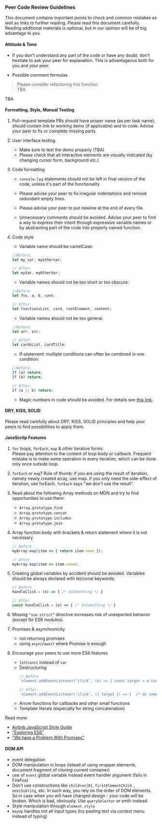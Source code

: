 ### Peer Code Review Guidelines

This document contains important points to check and common mistakes as well as links to further reading. Please read this document carefully. Reading additional materials is optional, but in our opinion will be of big advantage to you.

#### Attitude & Tone
- If you don’t understand any part of the code or have any doubt, don’t hesitate to ask your peer for explanation. This is advantageous both for you and your peer.

- Possible comment formulas
> Please consider refactoring this function  
> TBA

TBA

#### Formatting, Style, Manual Testing

1. Pull-request template
PRs should have proper name (as per task name), should contain link to working demo (if applicable) and to code. Advise your peer to fix or complete missing parts.

1. User interface testing
    - Make sure to test the demo properly (TBA)
    - Please check that all interactive elements are visually indicated (by changing cursor form, background etc.) 

1. Code formatting
    - `console.log` statements should not be left in final version of the code, unless it's part of the functionality

    - Please advise your peer to fix irregular indentations and remove redundant empty lines.

    - Please advise your peer to put newline at the end of every file.

    - Unnecessary comments should be avoided. Advise your peer to find a way to express their intent through expressive variable names or by abstracting part of the code into properly named function.

1. Code style

    - Variable name should be camelCase:  
    ```javascript
    //Before:  
    let my_var, myothervar;

    // After:
    let myVar, myOtherVar;
    ```
    - Variable names should not be too short or too  obscure:
    ```javascript
    //Before: 
    let fns, a, b, cont;

    // After:
    let functionsList, card, rootElement, content;
    ```

    - Variable names should not be too general.
    ```javascript
    //Before: 
    let arr, str;

    // After:
    let cardsList, cardTitle;
    ```

    - If-statement: multiple conditions can often be combined in one condition:
    ```javascript
    //Before: 
    If (a) return;
    If (b) return;

    // After:
    If (a || b) return;
    ```

    - Magic numbers in code should be avoided. For details see [this link](https://stackoverflow.com/questions/47882/what-is-a-magic-number-and-why-is-it-bad).

#### DRY, KISS, SOLID  
Please read carefully about DRY, KISS, SOLID principles and help your peers to find possibilities to apply them.

#### JavaScritp Features  
1. `for` loops, `forEach`, `map` & other iterative forms  
Please pay attention to the content of loop body or callback. Frequent mistake is to make some operation in every iteration, which can be done only once outside loop.

1. `forEach` or `map`? Rule of thumb: if you are using the result of iteration, namely newly created array, use map. if you only need the side-effect of iteration, use forEach. `forEach` says "we don't use the result".

1. Read about the following Array methods on MDN and try to find opportunities to use them:
    - `Array.prototype.find`
    - `Array.prototype.concat`
    - `Array.prototype.includes`
    - `Array.prototype.join`

1. Array function body with brackets & return statement where it is not necessary
    ```javascript
    // Before
    myArray.map(item => { return item.name });

    // After
    myArray.map(item => item.name);
    ```

1. Creating global variables by accident should be avoided. Variables should be always declared with let/const keywords:

    ```javascript
    // Before
    handleClick = (e) => { /* doSomething */ }

    // After
    const handleClick = (e) => { /* doSomething */ }
    ```
1. Missing `“use strict”` directive increases risk of unexpected behavior (except for ES6 modules).

1. Promises & asynchronicity
    - not returning promises
    - using `async`/`await` where Promise is enough

1. Encourage your peers to use more ES6 features  
    - `let`/`const` instead of `var`
    - Destructuring
        ```javascript
        // Before
        `element.addEventListener(‘click’, (e) => { const target = e.target ;  /* do something */})`

        // After
        `element.addEventListener(‘click’, ({ target }) => {  /* do something */})`
        ```
    - Arrow functions for callbacks and other small functions
    - Template literals (especially for string concatenation)

Read more: 
- [Airbnb JavaScript Style Guide](https://github.com/airbnb/javascript)
- ["Exploring ES6"](http://exploringjs.com/es6/)
- ["We have a Problem With Promises"](https://pouchdb.com/2015/05/18/we-have-a-problem-with-promises.html)


#### DOM API
- event delegation
- DOM manipulation in loops (istead of using wrapper elements, document fragment of cloning current container)
- use of `event` global variable instead event handler argument (fails in FireFox)
- Don't use constructions like `children[0]`, `firstElementChild `, `nextSibling`, etc. In such way, you rely on the order of DOM elements. So in case when you will have changed design - your code will be broken. Which is bad, obviously. Use `querySelector` or smth instead.
- Style manipulation through `element.style`
- `keyUp` handles not all input types (try pasting text via context menu instead of typing)